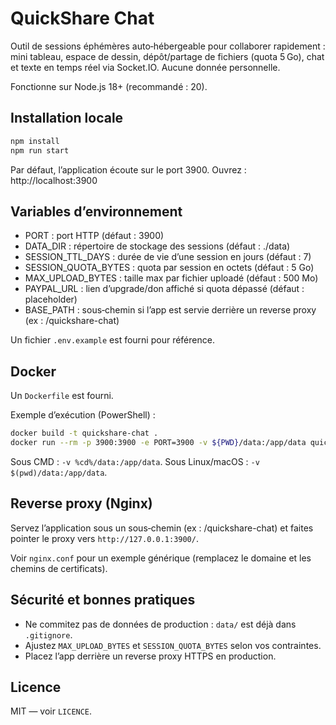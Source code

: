 # QuickShare Chat

Outil de sessions éphémères auto‑hébergeable pour collaborer rapidement : mini tableau, espace de dessin, dépôt/partage de fichiers (quota 5 Go), chat et texte en temps réel via Socket.IO. Aucune donnée personnelle.

Fonctionne sur Node.js 18+ (recommandé : 20).

## Installation locale

```bash
npm install
npm run start
```

Par défaut, l’application écoute sur le port 3900. Ouvrez : http://localhost:3900

## Variables d’environnement

- PORT : port HTTP (défaut : 3900)
- DATA_DIR : répertoire de stockage des sessions (défaut : ./data)
- SESSION_TTL_DAYS : durée de vie d’une session en jours (défaut : 7)
- SESSION_QUOTA_BYTES : quota par session en octets (défaut : 5 Go)
- MAX_UPLOAD_BYTES : taille max par fichier uploadé (défaut : 500 Mo)
- PAYPAL_URL : lien d’upgrade/don affiché si quota dépassé (défaut : placeholder)
- BASE_PATH : sous‑chemin si l’app est servie derrière un reverse proxy (ex : /quickshare-chat)

Un fichier `.env.example` est fourni pour référence.

## Docker

Un `Dockerfile` est fourni.

Exemple d’exécution (PowerShell) :

```bash
docker build -t quickshare-chat .
docker run --rm -p 3900:3900 -e PORT=3900 -v ${PWD}/data:/app/data quickshare-chat
```

Sous CMD : `-v %cd%/data:/app/data`. Sous Linux/macOS : `-v $(pwd)/data:/app/data`.

## Reverse proxy (Nginx)

Servez l’application sous un sous‑chemin (ex : /quickshare-chat) et faites pointer le proxy vers `http://127.0.0.1:3900/`.

Voir `nginx.conf` pour un exemple générique (remplacez le domaine et les chemins de certificats).

## Sécurité et bonnes pratiques

- Ne commitez pas de données de production : `data/` est déjà dans `.gitignore`.
- Ajustez `MAX_UPLOAD_BYTES` et `SESSION_QUOTA_BYTES` selon vos contraintes.
- Placez l’app derrière un reverse proxy HTTPS en production.

## Licence

MIT — voir `LICENCE`.